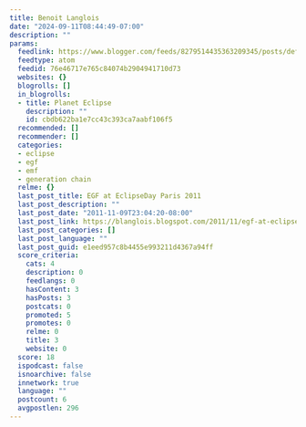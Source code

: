 ```yaml
---
title: Benoit Langlois
date: "2024-09-11T08:44:49-07:00"
description: ""
params:
  feedlink: https://www.blogger.com/feeds/8279514435363209345/posts/default
  feedtype: atom
  feedid: 76e46717e765c84074b2904941710d73
  websites: {}
  blogrolls: []
  in_blogrolls:
  - title: Planet Eclipse
    description: ""
    id: cbdb622ba1e7cc43c393ca7aabf106f5
  recommended: []
  recommender: []
  categories:
  - eclipse
  - egf
  - emf
  - generation chain
  relme: {}
  last_post_title: EGF at EclipseDay Paris 2011
  last_post_description: ""
  last_post_date: "2011-11-09T23:04:20-08:00"
  last_post_link: https://blanglois.blogspot.com/2011/11/egf-at-eclipseday-paris-2011.html
  last_post_categories: []
  last_post_language: ""
  last_post_guid: e1eed957c8b4455e993211d4367a94ff
  score_criteria:
    cats: 4
    description: 0
    feedlangs: 0
    hasContent: 3
    hasPosts: 3
    postcats: 0
    promoted: 5
    promotes: 0
    relme: 0
    title: 3
    website: 0
  score: 18
  ispodcast: false
  isnoarchive: false
  innetwork: true
  language: ""
  postcount: 6
  avgpostlen: 296
---
```

